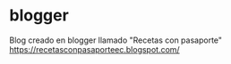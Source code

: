 # blogger
Blog creado en blogger llamado "Recetas con pasaporte"
https://recetasconpasaporteec.blogspot.com/
